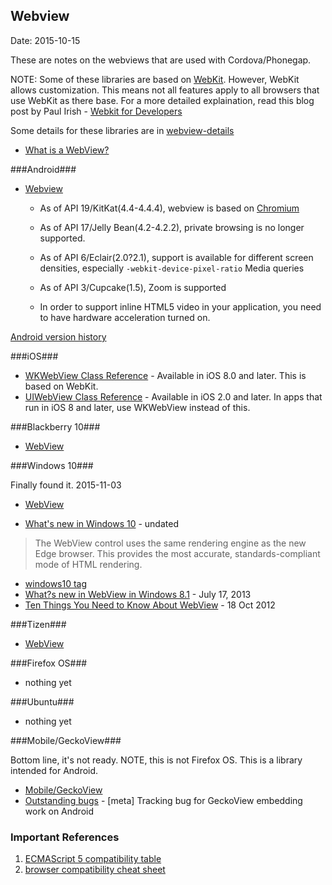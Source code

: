 ## Webview ##
Date: 2015-10-15

These are notes on the webviews that are used with Cordova/Phonegap.

NOTE: Some of these libraries are based on [WebKit](https://www.webkit.org/). However, WebKit allows customization. This means not all features apply to all browsers that use WebKit as there base. For a more detailed explaination, read this blog post by Paul Irish - [Webkit for Developers](http://www.paulirish.com/2013/webkit-for-developers/)

Some details for these libraries are in [webview-details](webview-details.md)

- [What is a WebView?](http://developer.telerik.com/featured/what-is-a-webview/)

###Android###

- [Webview](http://developer.android.com/reference/android/webkit/WebView.html)
  - As of API 19/KitKat(4.4-4.4.4), webview is based on [Chromium](http://www.chromium.org/Home)
  - As of API 17/Jelly Bean(4.2-4.2.2), private browsing is no longer supported.
  - As of API 6/Eclair(2.0?2.1), support is available for different screen densities, especially `-webkit-device-pixel-ratio` Media queries
  - As of API 3/Cupcake(1.5), Zoom is supported

  - In order to support inline HTML5 video in your application, you need to have hardware acceleration turned on.

[Android version history](https://en.wikipedia.org/wiki/Android_version_history)

###iOS###

- [WKWebView Class Reference](https://developer.apple.com/library/ios/documentation/WebKit/Reference/WKWebView_Ref/) - Available in iOS 8.0 and later. This is based on WebKit.
- [UIWebView Class Reference](https://developer.apple.com/library/ios/documentation/UIKit/Reference/UIWebView_Class/) - Available in iOS 2.0 and later. In apps that run in iOS 8 and later, use WKWebView instead of this.

###Blackberry 10###

- [WebView](https://developer.blackberry.com/native/reference/cascades/bb__cascades__webview.html)

###Windows 10###

Finally found it. 2015-11-03

- [WebView](https://msdn.microsoft.com/library/windows/apps/windows.ui.xaml.controls.webview.aspx)

- [What's new in Windows 10](https://dev.windows.com/en-us/getstarted/whats-new-windows-10#web) - undated

> The WebView control uses the same rendering engine as the new Edge browser. This provides the most accurate, standards-compliant mode of HTML rendering.

- [windows10 tag](http://blogs.windows.com/buildingapps/tag/windows-10/)
- [What?s new in WebView in Windows 8.1](https://blogs.windows.com/buildingapps/2013/07/17/whats-new-in-webview-in-windows-8-1/) - July 17, 2013
- [Ten Things You Need to Know About WebView](http://blogs.msdn.com/b/wsdevsol/archive/2012/10/18/nine-things-you-need-to-know-about-webview.aspx) - 18 Oct 2012

###Tizen###

- [WebView](https://developer.tizen.org/community/tip-tech/launching-tizen-applications-on-android-platform)

###Firefox OS###

- nothing yet

###Ubuntu###

- nothing yet

###Mobile/GeckoView###

 Bottom line, it's not ready. NOTE, this is not Firefox OS. This is a library intended for Android.

- [Mobile/GeckoView](https://wiki.mozilla.org/Mobile/GeckoView)
- [Outstanding bugs](https://bugzilla.mozilla.org/show_bug.cgi?id=880107) - [meta] Tracking bug for GeckoView embedding work on Android

### Important References ###

1. [ECMAScript 5 compatibility table](http://kangax.github.io/compat-table/es5/)
2. [browser compatibility cheat sheet](http://sheet.shiar.nl/browser)



